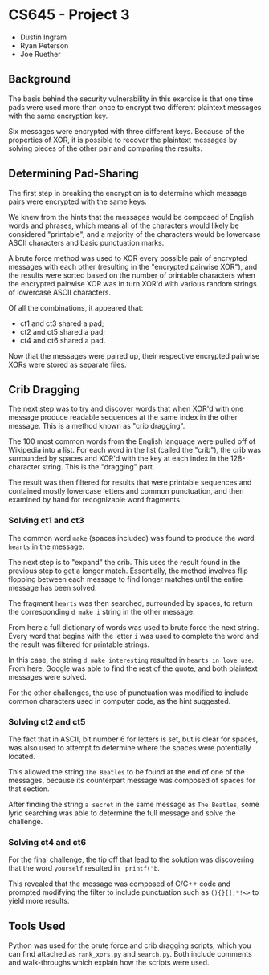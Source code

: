 # CS645 - Project 3
* Dustin Ingram
* Ryan Peterson
* Joe Ruether

## Background
The basis behind the security vulnerability in this exercise is that one time
pads were used more than once to encrypt two different plaintext messages with
the same encryption key.

Six messages were encrypted with three different keys. Because of the
properties of XOR, it is possible to recover the plaintext messages by solving
pieces of the other pair and comparing the results.

## Determining Pad-Sharing
The first step in breaking the encryption is to determine which message pairs
were encrypted with the same keys.

We knew from the hints that the messages would be composed of English words and
phrases, which means all of the characters would likely be considered
"printable", and a majority of the characters would be lowercase ASCII
characters and basic punctuation marks.

A brute force method was used to XOR every possible pair of encrypted messages
with each other (resulting in the "encrypted pairwise XOR"), and the results
were sorted based on the number of printable characters when the encrypted
pairwise XOR was in turn XOR'd with various random strings of lowercase ASCII
characters.

Of all the combinations, it appeared that:
* ct1 and ct3 shared a pad;
* ct2 and ct5 shared a pad;
* ct4 and ct6 shared a pad.

Now that the messages were paired up, their respective encrypted pairwise XORs
were stored as separate files.

## Crib Dragging
The next step was to try and discover words that when XOR'd with one message
produce readable sequences at the same index in the other message. This is a
method known as "crib dragging".

The 100 most common words from the English language were pulled off of
Wikipedia into a list. For each word in the list (called the "crib"), the crib
was surrounded by spaces and XOR'd with the key at each index in the
128-character string. This is the "dragging" part.

The result was then filtered for results that were printable sequences and
contained mostly lowercase letters and common punctuation, and then examined by
hand for recognizable word fragments.

### Solving ct1 and ct3
The common word ` make ` (spaces included) was found to produce the word
`hearts` in the message.

The next step is to "expand" the crib. This uses the result found in the
previous step to get a longer match.  Essentially, the method involves flip
flopping between each message to find longer matches until the entire message
has been solved.

The fragment ` hearts ` was then searched, surrounded by spaces, to return the
corresponding `d make i` string in the other message.

From here a full dictionary of words was used to brute force the next string.
Every word that begins with the letter `i` was used to complete the word and
the result was filtered for printable strings.

In this case, the string `d make interesting` resulted in `hearts in love use`.
From here, Google was able to find the rest of the quote, and both plaintext
messages were solved.

For the other challenges, the use of punctuation was modified to include common
characters used in computer code, as the hint suggested.

### Solving ct2 and ct5
The fact that in ASCII, bit number 6 for letters is set, but is clear for
spaces, was also used to attempt to determine where the spaces were potentially
located.

This allowed the string `The Beatles` to be found at the end of one of the
messages, because its counterpart message was composed of spaces for that
section.

After finding the string `a secret` in the same message as `The Beatles`, some
lyric searching was able to determine the full message and solve the challenge.

### Solving ct4 and ct6
For the final challenge, the tip off that lead to the solution was discovering
that the word ` yourself ` resulted in ` printf("b`.

This revealed that the message was composed of C/C++ code and prompted
modifying the filter to include punctuation such as `(){}[];*!<>` to yield more
results.

## Tools Used
Python was used for the brute force and crib dragging scripts, which you can
find attached as `rank_xors.py` and `search.py`. Both include comments and
walk-throughs which explain how the scripts were used.
